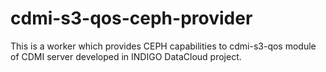# cdmi-s3-qos-ceph-provider
This is a worker which provides CEPH capabilities to cdmi-s3-qos module of CDMI server developed in INDIGO DataCloud project.
